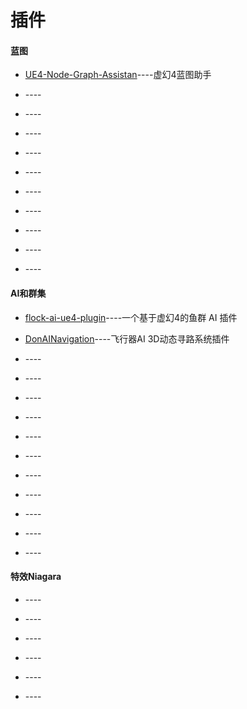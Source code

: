 # 插件
#### 蓝图

* [UE4-Node-Graph-Assistan](https://github.com/all-in-one-unreal/UE4-Node-Graph-Assistant)----虚幻4蓝图助手

* []()----

* []()----

* []()----

* []()----

* []()----

* []()----

* []()----

* []()----

* []()----

* []()----

#### AI和群集

* [flock-ai-ue4-plugin](https://github.com/all-in-one-unreal/flock-ai-ue4-plugin)----一个基于虚幻4的鱼群 AI 插件

* [DonAINavigation](https://github.com/all-in-one-unreal/DonAINavigation)----飞行器AI 3D动态寻路系统插件

* []()----

* []()----

* []()----

* []()----

* []()----

* []()----

* []()----

* []()----

* []()----

* []()----

* []()----

#### 特效Niagara

* []()----

* []()----

* []()----

* []()----

* []()----

* []()----
